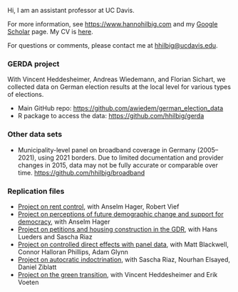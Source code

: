 Hi, I am an assistant professor at UC Davis. 

For more information, see <https://www.hannohilbig.com> and my [Google Scholar](https://scholar.google.com/citations?user=JzQv9FMAAAAJ&hl=en&oi=ao) page. My CV is [here](https://github.com/hhilbig/hhilbig.github.io/blob/master/cv/HHilbig_CV.pdf).

For questions or comments, please contact me at <hhilbig@ucdavis.edu>.

### GERDA project

With Vincent Heddesheimer, Andreas Wiedemann, and Florian Sichart, we collected data on German election results at the local level for various types of elections.

- Main GitHub repo: <https://github.com/awiedem/german_election_data>
- R package to access the data: <https://github.com/hhilbig/gerda>

### Other data sets

- Municipality-level panel on broadband coverage in Germany (2005–2021), using 2021 borders. Due to limited documentation and provider changes in 2015, data may not be fully accurate or comparable over time. <https://github.com/hhilbig/broadband>

### Replication files

- [Project on rent control](https://github.com/hhilbig/hhv_rent_control_replication), with Anselm Hager, Robert Vief
- [Project on perceptions of future demographic change and support for democracy](https://github.com/hhilbig/democ_support_us), with Anselm Hager
- [Project on petitions and housing construction in the GDR](https://github.com/hhilbig/gdr_housing_replication), with Hans Lueders and Sascha Riaz
- [Project on controlled direct effects with panel data](https://github.com/hhilbig/did_cde_replication), with Matt Blackwell, Connor Halloran Phillips, Adam Glynn
- [Project on autocratic indoctrination](https://github.com/hhilbig/gdr_indoctrination_replication), with Sascha Riaz, Nourhan Elsayed, Daniel Ziblatt
- [Project on the green transition](https://github.com/vincentheddesheimer/green_transition_replication), with Vincent Heddesheimer and Erik Voeten


